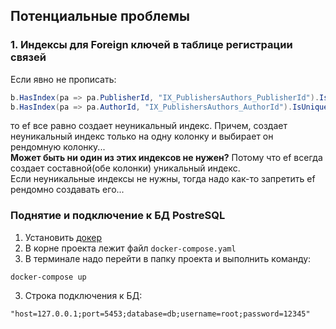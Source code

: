 ## Потенциальные проблемы

### 1. Индексы для Foreign ключей в таблице регистрации связей

Если явно не прописать:

```csharp
b.HasIndex(pa => pa.PublisherId, "IX_PublishersAuthors_PublisherId").IsUnique(false);
b.HasIndex(pa => pa.AuthorId, "IX_PublishersAuthors_AuthorId").IsUnique(false);
```

то ef все равно создает неуникальный индекс. Причем, создает неуникальный индекс только на одну колонку и выбирает он рендомную колонку...  
**Может быть ни один из этих индексов не нужен?** Потому что ef всегда создает составной(обе колонки) уникальный индекс.  
Если неуникальные индексы не нужны, тогда надо как-то запретить ef рендомно создавать его...

### Поднятие и подключение к БД PostreSQL

1. Установить [докер](https://www.docker.com/)
2. В корне проекта лежит файл `docker-compose.yaml`
2. В терминале надо перейти в папку проекта и выполнить команду:

```shell
docker-compose up
```

3. Строка подключения к БД:

```
"host=127.0.0.1;port=5453;database=db;username=root;password=12345"
```